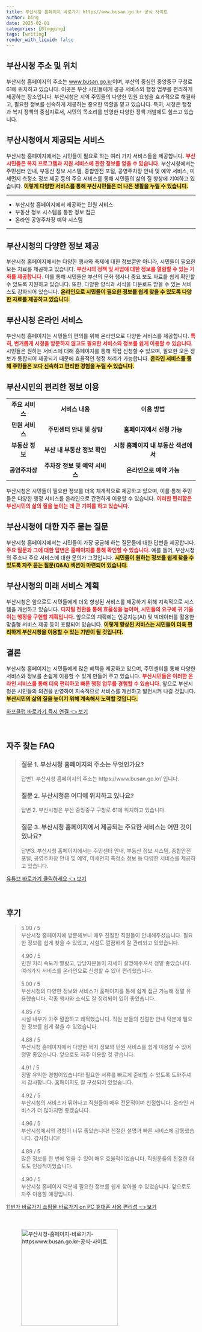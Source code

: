 ```yaml
---
title: 부산시청 홈페이지 바로가기 https//www.busan.go.kr 공식 사이트
author: bing
date: 2025-02-01
categories: [Blogging]
tags: [writing]
render_with_liquid: false
---
```

<h2 id='부산시청_주소_및_위치'>부산시청 주소 및 위치</h2>

<p>부산시청 홈페이지의 주소는 <a href="https://www.busan.go.kr/">www.busan.go.kr</a>이며, 부산의 중심인 중앙중구 구청로 61에 위치하고 있습니다. 이곳은 부산 시민들에게 공공 서비스와 행정 업무를 편리하게 제공하는 장소입니다. 부산시청은 지역 주민들의 다양한 민원 요청을 효과적으로 해결하고, 필요한 정보를 신속하게 제공하는 중요한 역할을 맡고 있습니다. 특히, 시청은 행정과 복지 정책의 중심지로서, 시민의 목소리를 반영한 다양한 정책 개발에도 힘쓰고 있습니다.</p>

<h2 id='부산시청에서_제공되는_서비스'>부산시청에서 제공되는 서비스</h2>

<p>부산시청 홈페이지에서는 시민들이 필요로 하는 여러 가지 서비스들을 제공합니다. <b><span style="color: #ee2323;">부산시민들은 복지 프로그램과 지원 서비스에 관한 정보를 얻을 수 있습니다.</span></b> 부산시청에서는 주민센터 안내, 부동산 정보 시스템, 종합안전 포털, 공영주차장 안내 및 예약 서비스, 미세먼지 측정소 정보 제공 등의 주요 서비스를 통해 시민들의 삶의 질 향상에 기여하고 있습니다. <b><span style="background-color: #ffe066;">이렇게 다양한 서비스를 통해 부산시민들은 더 나은 생활을 누릴 수 있습니다.</span></b></p>

<hr />

<ul>
    <li>부산시청 홈페이지에서 제공하는 민원 서비스</li>
    <li>부동산 정보 시스템을 통한 정보 접근</li>
    <li>온라인 공영주차장 예약 시스템</li>
</ul>

<hr />

<h2 id='부산시청의_다양한_정보_제공'>부산시청의 다양한 정보 제공</h2>

<p>부산시청 홈페이지에서는 다양한 행사와 축제에 대한 정보뿐만 아니라, 시민들이 필요한 모든 자료를 제공하고 있습니다. <b><span style="color: #ee2323;">부산시의 정책 및 사업에 대한 정보를 열람할 수 있는 기회를 제공합니다.</span></b> 이를 통해 시민들은 부산의 문화 행사나 중요 보도 자료를 쉽게 확인할 수 있도록 지원하고 있습니다. 또한, 다양한 양식과 서식을 다운로드 받을 수 있는 서비스도 강화되어 있습니다. <b><span style="background-color: #ffe066;">온라인으로 시민들이 필요한 정보를 쉽게 찾을 수 있도록 다양한 자료를 제공하고 있습니다.</span></b></p>

<h2 id='부산시청_온라인_서비스'>부산시청 온라인 서비스</h2>

<p>부산시청 홈페이지는 시민들의 편의를 위해 온라인으로 다양한 서비스를 제공합니다. <b><span style="color: #ee2323;">특히, 번거롭게 시청을 방문하지 않고도 필요한 서비스와 정보를 쉽게 이용할 수 있습니다.</span></b> 시민들은 원하는 서비스에 대해 홈페이지를 통해 직접 신청할 수 있으며, 필요한 모든 정보가 통합되어 제공되기 때문에 효율적인 행정 처리가 가능합니다. <b><span style="background-color: #ffe066;">온라인 서비스를 통해 주민들은 보다 신속하고 편리한 경험을 누릴 수 있습니다.</span></b></p>

<h2 id='부산시민의_편리한_정보_이용'>부산시민의 편리한 정보 이용</h2>

<table>
    <tr>
        <td style="text-align: center; height: 17px;"><b>주요 서비스</b></td>
        <td style="text-align: center; height: 17px;"><b>서비스 내용</b></td>
        <td style="text-align: center; height: 17px;"><b>이용 방법</b></td>
    </tr>
    <tr>
        <td style="text-align: center; height: 17px;"><b>민원 서비스</b></td>
        <td style="text-align: center; height: 17px;"><b>주민센터 안내 및 상담</b></td>
        <td style="text-align: center; height: 17px;"><b>홈페이지에서 신청 가능</b></td>
    </tr>
    <tr>
        <td style="text-align: center; height: 17px;"><b>부동산 정보</b></td>
        <td style="text-align: center; height: 17px;"><b>부산 내 부동산 정보 확인</b></td>
        <td style="text-align: center; height: 17px;"><b>시청 홈페이지 내 부동산 섹션에서</b></td>
    </tr>
    <tr>
        <td style="text-align: center; height: 17px;"><b>공영주차장</b></td>
        <td style="text-align: center; height: 17px;"><b>주차장 정보 및 예약 서비스</b></td>
        <td style="text-align: center; height: 17px;"><b>온라인으로 예약 가능</b></td>
    </tr>
</table>

<p>부산시청은 시민들이 필요한 정보를 더욱 체계적으로 제공하고 있으며, 이를 통해 주민들은 다양한 행정 서비스를 온라인으로 간편하게 이용할 수 있습니다. <b><span style="color: #ee2323;">이러한 편리함은 부산시민의 삶의 질을 높이는 데 큰 기여를 하고 있습니다.</span></b></p>

<h2 id='부산시청에_대한_자주_묻는_질문'>부산시청에 대한 자주 묻는 질문</h2>

<p>부산시청 홈페이지에서는 시민들이 가장 궁금해 하는 질문들에 대한 답변을 제공합니다. <b><span style="color: #ee2323;">주요 질문과 그에 대한 답변은 홈페이지를 통해 확인할 수 있습니다.</span></b> 예를 들어, 부산시청의 주소나 주요 서비스에 대한 문의가 그것입니다. <b><span style="background-color: #ffe066;">시민들이 원하는 정보를 쉽게 찾을 수 있도록 자주 묻는 질문(Q&A) 섹션이 마련되어 있습니다.</span></b></p>

<h2 id='부산시청의_미래_서비스_계획'>부산시청의 미래 서비스 계획</h2>

<p>부산시청은 앞으로도 시민들에게 더욱 향상된 서비스를 제공하기 위해 지속적으로 시스템을 개선하고 있습니다. <b><span style="color: #ee2323;">디지털 전환을 통해 효율성을 높이며, 시민들의 요구에 귀 기울이는 행정을 구현할 계획입니다.</span></b> 앞으로의 계획에는 인공지능(AI) 및 빅데이터를 활용한 맞춤형 서비스 제공 등이 포함되어 있습니다. <b><span style="background-color: #ffe066;">이렇게 향상된 서비스는 시민들이 더욱 편리하게 부산시청을 이용할 수 있는 기반이 될 것입니다.</span></b></p>

<h2 id='결론'>결론</h2>

<p>부산시청 홈페이지는 시민들에게 많은 혜택을 제공하고 있으며, 주민센터를 통해 다양한 서비스와 정보를 손쉽게 이용할 수 있게 만들어 주고 있습니다. <b><span style="color: #ee2323;">부산시민들은 이러한 온라인 서비스를 통해 더욱 편리하고 빠른 행정 업무를 경험할 수 있습니다.</span></b> 앞으로 부산시청은 시민들의 의견을 반영하여 지속적으로 서비스를 개선하고 발전시켜 나갈 것입니다. <b><span style="background-color: #ffe066;">부산시민의 삶의 질을 높이기 위해 계속해서 노력할 것입니다.</span></b></p>
<p><a class="click-button" title="하프클럽 바로가기 즉시 연결" href="https://purplelist.github.io/posts/%ED%95%98%ED%94%84%ED%81%B4%EB%9F%BD-%EB%B0%94%EB%A1%9C%EA%B0%80%EA%B8%B0-%EC%A6%89%EC%8B%9C-%EC%97%B0%EA%B2%B0/" rel="dofollow">하프클럽 바로가기 즉시 연결 👈 보기</a></p><br>
<h2 id='자주_찾는_FAQ'>자주 찾는 FAQ</h2>
<div itemscope="" itemtype="https://schema.org/FAQPage"> 
<blockquote> 
<div itemscope="" itemprop="mainEntity" itemtype="https://schema.org/Question"> 
<h3 itemprop="name">질문 1. 부산시청 홈페이지의 주소는 무엇인가요?</h3> 
<div itemscope="" itemprop="acceptedAnswer" itemtype="https://schema.org/Answer"> 
<span itemprop="text"> 
<p>답변1. 부산시청 홈페이지의 주소는 https://www.busan.go.kr/ 입니다.</p> 
</span> 
</div> 
</div> 
<div itemscope="" itemprop="mainEntity" itemtype="https://schema.org/Question"> 
<h3 itemprop="name">질문 2. 부산시청은 어디에 위치하고 있나요?</h3> 
<div itemscope="" itemprop="acceptedAnswer" itemtype="https://schema.org/Answer"> 
<span itemprop="text"> 
<p>답변 2. 부산시청은 부산 중앙중구 구청로 61에 위치하고 있습니다.</p> 
</span> 
</div> 
</div> 
<div itemscope="" itemprop="mainEntity" itemtype="https://schema.org/Question"> 
<h3 itemprop="name">질문 3. 부산시청 홈페이지에서 제공되는 주요한 서비스는 어떤 것이 있나요?</h3> 
<div itemscope="" itemprop="acceptedAnswer" itemtype="https://schema.org/Answer"> 
<span itemprop="text"> 
<p>답변3. 부산시청 홈페이지에서는 주민센터 안내, 부동산 정보 시스템, 종합안전 포털, 공영주차장 안내 및 예약, 미세먼지 측정소 정보 등 다양한 서비스를 제공하고 있습니다.</p> 
</span> 
</div> 
</div> 
</blockquote> 
</div>
<p><a class="click-button" title="유튜브 바로가기 클릭하세요" href="https://purplelist.github.io/posts/%EC%9C%A0%ED%8A%9C%EB%B8%8C-%EB%B0%94%EB%A1%9C%EA%B0%80%EA%B8%B0-%ED%81%B4%EB%A6%AD%ED%95%98%EC%84%B8%EC%9A%94/" rel="dofollow">유튜브 바로가기 클릭하세요 👈 보기</a></p><br>
<h2 id='후기'>후기</h2>
<div itemscope itemtype="https://schema.org/Product">
  <blockquote>
  <div itemprop="review" itemscope itemtype="https://schema.org/Review">
      <div itemprop="reviewRating" itemscope itemtype="https://schema.org/Rating"> <span itemprop="ratingValue">5.00</span> / <span itemprop="bestRating">5</span> </div>
      <span itemprop="reviewBody">부산시청 홈페이지에 방문해보니 매우 친절한 직원들이 안내해주셨습니다. 필요한 정보를 쉽게 찾을 수 있었고, 시설도 깔끔하게 잘 관리되고 있었습니다.</span>
  </div>
  <br>
  <div itemprop="review" itemscope itemtype="https://schema.org/Review">
      <div itemprop="reviewRating" itemscope itemtype="https://schema.org/Rating"> <span itemprop="ratingValue">4.90</span> / <span itemprop="bestRating">5</span> </div>
      <span itemprop="reviewBody">민원 처리 속도가 빨랐고, 담당자분들이 자세히 설명해주셔서 정말 좋았습니다. 여러가지 서비스를 온라인으로 신청할 수 있어 편리했습니다.</span>
  </div>
  <br>
  <div itemprop="review" itemscope itemtype="https://schema.org/Review">
      <div itemprop="reviewRating" itemscope itemtype="https://schema.org/Rating"> <span itemprop="ratingValue">5.00</span> / <span itemprop="bestRating">5</span> </div>
      <span itemprop="reviewBody">부산시청의 다양한 정보와 서비스가 홈페이지를 통해 쉽게 접근 가능해 정말 유용했습니다. 각종 행사와 소식도 잘 정리되어 있어 좋았습니다.</span>
  </div>
  <br>
  <div itemprop="review" itemscope itemtype="https://schema.org/Review">
      <div itemprop="reviewRating" itemscope itemtype="https://schema.org/Rating"> <span itemprop="ratingValue">4.85</span> / <span itemprop="bestRating">5</span> </div>
      <span itemprop="reviewBody">시설 내부가 아주 깔끔하고 쾌적했습니다. 직원 분들의 친절한 안내 덕분에 필요한 정보를 쉽게 찾을 수 있었습니다.</span>
  </div>
  <br>
  <div itemprop="review" itemscope itemtype="https://schema.org/Review">
      <div itemprop="reviewRating" itemscope itemtype="https://schema.org/Rating"> <span itemprop="ratingValue">4.88</span> / <span itemprop="bestRating">5</span> </div>
      <span itemprop="reviewBody">부산시청 홈페이지에서 다양한 복지 정보와 민원 서비스를 쉽게 이용할 수 있어 정말 좋았습니다. 앞으로도 자주 이용할 것 같습니다.</span>
  </div>
  <br>
  <div itemprop="review" itemscope itemtype="https://schema.org/Review">
      <div itemprop="reviewRating" itemscope itemtype="https://schema.org/Rating"> <span itemprop="ratingValue">4.91</span> / <span itemprop="bestRating">5</span> </div>
      <span itemprop="reviewBody">정말 유익한 경험이었습니다! 필요한 서류를 빠르게 준비할 수 있도록 도와주셔서 감사합니다. 홈페이지도 잘 구성되어 있었습니다.</span>
  </div>
  <br>
  <div itemprop="review" itemscope itemtype="https://schema.org/Review">
      <div itemprop="reviewRating" itemscope itemtype="https://schema.org/Rating"> <span itemprop="ratingValue">4.92</span> / <span itemprop="bestRating">5</span> </div>
      <span itemprop="reviewBody">부산시청의 서비스가 뛰어나고 직원들이 매우 전문적이며 친절합니다. 온라인 서비스가 더 많아지면 좋겠습니다.</span>
  </div>
  <br>
  <div itemprop="review" itemscope itemtype="https://schema.org/Review">
      <div itemprop="reviewRating" itemscope itemtype="https://schema.org/Rating"> <span itemprop="ratingValue">4.96</span> / <span itemprop="bestRating">5</span> </div>
      <span itemprop="reviewBody">부산시청에서의 경험이 너무 좋았습니다! 친절한 설명과 빠른 서비스에 감동했습니다. 감사합니다!</span>
  </div>
  <br>
  <div itemprop="review" itemscope itemtype="https://schema.org/Review">
      <div itemprop="reviewRating" itemscope itemtype="https://schema.org/Rating"> <span itemprop="ratingValue">4.89</span> / <span itemprop="bestRating">5</span> </div>
      <span itemprop="reviewBody">많은 정보를 한 번에 얻을 수 있어 매우 효율적이었습니다. 직원분들의 친절한 태도도 인상적이었습니다.</span>
  </div>
  <br>
  <div itemprop="review" itemscope itemtype="https://schema.org/Review">
      <div itemprop="reviewRating" itemscope itemtype="https://schema.org/Rating"> <span itemprop="ratingValue">4.90</span> / <span itemprop="bestRating">5</span> </div>
      <span itemprop="reviewBody">부산시청 홈페이지 덕분에 필요한 정보를 쉽게 찾아볼 수 있었습니다. 앞으로도 자주 이용할 예정입니다.</span>
  </div>
  </blockquote>
</div>
<p><a class="click-button" title="11번가 바로가기 쇼핑몰 바로가기 on PC 휴대폰 사용 편리성" href="https://purplelist.github.io/posts/11%EB%B2%88%EA%B0%80-%EB%B0%94%EB%A1%9C%EA%B0%80%EA%B8%B0-%EC%87%BC%ED%95%91%EB%AA%B0-%EB%B0%94%EB%A1%9C%EA%B0%80%EA%B8%B0-on-PC-%ED%9C%B4%EB%8C%80%ED%8F%B0-%EC%82%AC%EC%9A%A9-%ED%8E%B8%EB%A6%AC%EC%84%B1/" rel="dofollow">11번가 바로가기 쇼핑몰 바로가기 on PC 휴대폰 사용 편리성 👈 보기</a></p><br>
<figure class="image"><img src="https://purplelist.github.io/assets/img/thumbnail/부산시청-홈페이지-바로가기-httpswww.busan.go.kr-공식-사이트.webp" alt="부산시청-홈페이지-바로가기-httpswww.busan.go.kr-공식-사이트" width="256" height="256"></figure>